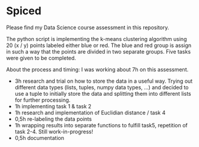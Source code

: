 # Spiced

Please find my Data Science course assessment in this repository.

The python script is implementing the k-means clustering algorithm using 20 (x / y) points labeled either blue or red.
The blue and red group is assign in such a way that the points are divided in two separate groups.
Five tasks were given to be completed. 

About the process and timing:
I was working about 7h on this assessment.

- 3h research and trial on how to store the data in a useful way. Trying out different data types (lists, tuples, numpy data types, ...) and decided to use a tuple to initially store the data and splitting them into different lists for further processing.
- 1h implementing task 1 & task 2
- 1h research and implementation of Euclidian distance / task 4
- 0,5h re-labeling the data points
- 1h wrapping results into separate functions to fulfill task5, repetition of task 2-4. Still work-in-progress!
- 0,5h documentation

